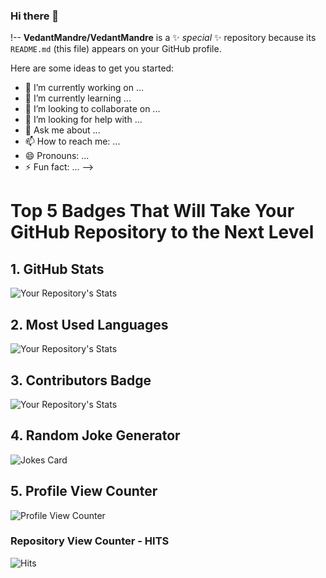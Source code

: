 ### Hi there 👋

!--
**VedantMandre/VedantMandre** is a ✨ _special_ ✨ repository because its `README.md` (this file) appears on your GitHub profile.

Here are some ideas to get you started:

- 🔭 I’m currently working on ...
- 🌱 I’m currently learning ...
- 👯 I’m looking to collaborate on ...
- 🤔 I’m looking for help with ...
- 💬 Ask me about ...
- 📫 How to reach me: ...
- 😄 Pronouns: ...
- ⚡ Fun fact: ...
-->

# Top 5 Badges That Will Take Your GitHub Repository to the Next Level

## 1. GitHub Stats

![Your Repository's Stats](https://github-readme-stats.vercel.app/api?username=VedantMandre&show_icons=true)

## 2. Most Used Languages

![Your Repository's Stats](https://github-readme-stats.vercel.app/api/top-langs/?username=VedantMandre&theme=blue-green)

## 3. Contributors Badge

![Your Repository's Stats](https://contrib.rocks/image?repo=VedantMandre/Python)

## 4. Random Joke Generator

![Jokes Card](https://readme-jokes.vercel.app/api)

## 5. Profile View Counter

![Profile View Counter](https://komarev.com/ghpvc/?username=VedantMandre)

### Repository View Counter - HITS

![Hits](https://hitcounter.pythonanywhere.com/count/tag.svg?url=https://github.com/VedantMandre/Python)
